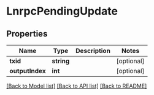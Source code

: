 # LnrpcPendingUpdate

## Properties
Name | Type | Description | Notes
------------ | ------------- | ------------- | -------------
**txid** | **string** |  | [optional] 
**outputIndex** | **int** |  | [optional] 

[[Back to Model list]](../README.md#documentation-for-models) [[Back to API list]](../README.md#documentation-for-api-endpoints) [[Back to README]](../README.md)


